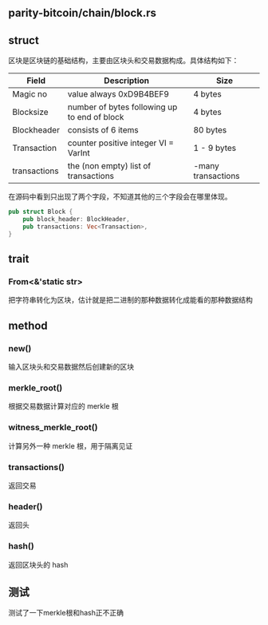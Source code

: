 ## parity-bitcoin/chain/block.rs

## struct

区块是区块链的基础结构，主要由区块头和交易数据构成。具体结构如下：

|Field	    |Description	                                   |Size|
|  ----  | ----  | ----  |
|Magic no	|value always 0xD9B4BEF9	                       |4 bytes|
|Blocksize	|number of bytes following up to end of block   |4 bytes|
|Blockheader	  | consists of 6 items	|80 bytes|
|Transaction     |counter	positive integer VI = VarInt	|       1 - 9 bytes|
|transactions	|the (non empty) list of transactions	  | <Transaction counter>-many transactions|

在源码中看到只出现了两个字段，不知道其他的三个字段会在哪里体现。

``` Rust
pub struct Block {
	pub block_header: BlockHeader,
	pub transactions: Vec<Transaction>,
}
```

## trait

### From<&'static str>
把字符串转化为区块，估计就是把二进制的那种数据转化成能看的那种数据结构

## method

### new()

输入区块头和交易数据然后创建新的区块

### merkle_root()

根据交易数据计算对应的 merkle 根

### witness_merkle_root()

计算另外一种 merkle 根，用于隔离见证

### transactions()

返回交易

### header()

返回头

### hash()

返回区块头的 hash


## 测试

测试了一下merkle根和hash正不正确
